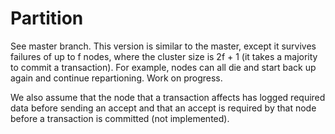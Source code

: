 # Partition

See master branch. This version is similar to the master, except it
survives failures of up to f nodes, where the cluster size is 2f + 1
(it takes a majority to commit a transaction). For example, nodes can
all die and start back up again and continue repartioning. Work on progress.

We also assume that the node that a transaction affects has logged required data before sending an accept
and that an accept is required by that node before a transaction is
committed (not implemented). 